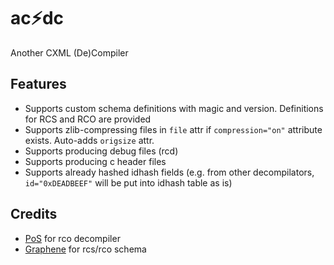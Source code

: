 # ac⚡dc
Another CXML (De)Compiler

## Features
* Supports custom schema definitions with magic and version. Definitions for RCS and RCO  are provided
* Supports zlib-compressing files in `file` attr if `compression="on"` attribute exists. Auto-adds `origsize` attr.
* Supports producing debug files (rcd)
* Supports producing c header files
* Supports already hashed idhash fields (e.g. from other decompilators, `id="0xDEADBEEF"` will be put into idhash table as is)

## Credits
* [PoS](https://github.com/Princess-of-Sleeping) for rco decompiler
* [Graphene](https://github.com/GrapheneCt) for rcs/rco schema
